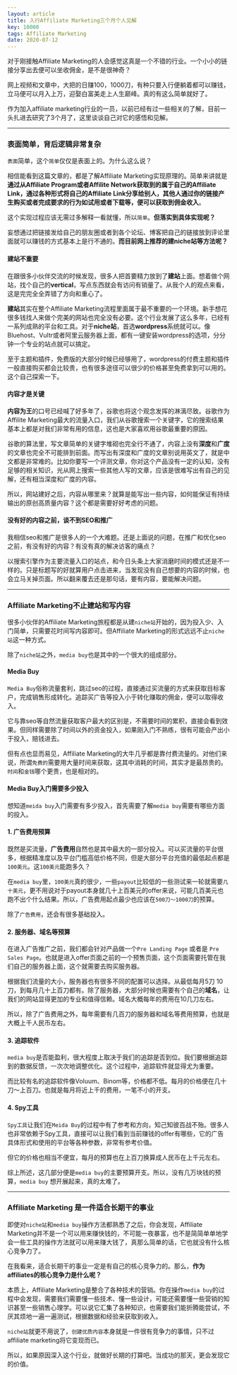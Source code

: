 ```yaml
---
layout: article
title: 入行Affiliate Marketing三个月个人见解
key: 10000
tags: Affiliate Marketing
date: 2020-07-12
---
```


对于刚接触Affiliate Marketing的人会感觉这真是一个不错的行业。一个小小的链接分享出去便可以坐收佣金，是不是很神奇？

网上视频和文章中，大把的日赚$100，$1000刀，有种只要入行便躺着都可以赚钱，立马便可以月入上万，迎娶白富美走上人生巅峰。真的有这么简单就好了。

作为加入affiliate marketing行业的一员，以前已经有过一些相关的了解，目前一头扎进去研究了3个月了，这里谈谈自己对它的感悟和见解。

---

### 表面简单，背后逻辑非常复杂

`表面`简单，这个`简单`仅仅是表面上的。为什么这么说？

相信能看到这篇文章的，都是了解Affiliate Marketing实现原理的。简单来讲就是**通过从Affiliate Program或者Affilite Network获取到的属于自己的Affiliate Link，通过各种形式将自己的Affiliate Link分享给别人，其他人通过你的链接产生购买或者完成要求的行为如试用或者下载等，便可以获取到佣金收入**。

这个实现过程应该无需过多解释一看就懂，所以`简单`。**但落实到具体实现呢？**

妄想通过把链接发给自己的朋友圈或者到各个论坛、博客把自己的链接放到评论里面就可以赚钱的方式基本上是行不通的。**而目前网上推荐的建niche站等方法呢？**

#### 建站不重要

在跟很多小伙伴交流的时候发现，很多人把首要精力放到了**建站**上面。想着做个网站，找个自己的**vertical**，写点东西就会有访问有销量了。从我个人的观点来看，这是完完全全弄错了方向和重心了。

**建站**其实在整个Affiliate Marketing流程里面属于最不重要的一个环境。新手想花很多钱找人来做个完美的网站也完全没有必要。这个行业发展了这么多年，已经有一系列成熟的平台和工具。对于**niche站**，首选**wordpress**系统就可以。像Bluehost、Vultr或者阿里云服务器上面，都有一键安装wordpress的选项，分分钟一个专业的站点就可以搞定。

至于主题和插件，免费版的大部分时候已经够用了，wordpress的付费主题和插件一般直接购买都会比较贵，也有很多途径可以很少的价格甚至免费拿到可以用的。这个自己探索一下。

#### 内容才是关键

**内容为王**的口号已经喊了好多年了，谷歌也将这个观念发挥的淋漓尽致。谷歌作为Affilite Marketing最大的流量入口，我们从谷歌搜索一个关键字，它的搜索结果基本上都是对我们非常有用的信息，这也是大家喜欢用谷歌最重要的原因。

谷歌的算法里，写文章简单的关键字堆砌也完全行不通了，内容上没有**深度**和**广度**的文章也完全不可能排到前面。而写出有深度和广度的文章别说用英文了，就是中文都是非常难的。比如你要写一个评测文章，你对这个产品没有一定的认知，没有足够的相关知识，光从网上搜索一些其他人写的文章，应该是很难写出有自己的见解，还有相当深度和广度的内容。

所以，网站建好之后，内容从哪里来？就算是能写出一些内容，如何能保证有持续输出的原创高质量内容？这个都是需要好好考虑的问题。

#### 没有好的内容之前，谈不到SEO和推广

我相信seo和推广是很多人的一个大难题。还是上面说的问题，在推广和优化seo之前，有没有好的内容？有没有真的解决访客的痛点？

以搜索引擎作为主要流量入口的站点，和今日头条上大家消磨时间的模式还是不一样的。只是标题写的好就算用户点击进来，当发现没有自己想要的内容的时候，也会立马关掉页面。所以翻来覆去还是那句话，要有内容，要能解决问题。

---

### Affiliate Marketing不止建站和写内容

很多小伙伴的Affiliate Marketing旅程都是从建`niche站`开始的，因为投入少、入门简单，只需要花时间写内容即可。但Affiliate Marketing的形式远远不止`niche站`这一种方式。

除了`niche站`之外，`media buy`也是其中的一个很大的组成部分。

#### Media Buy

`Media Buy`俗称流量套利，跳过seo的过程，直接通过买流量的方式来获取目标客户，完成销售形成转化。追踪买广告等投入小于转化赚取的佣金，便可以取得收入。

它与靠seo等自然流量获取客户最大的区别是，不需要时间的累积，直接会看到效果。但同样需要除了时间以外的资金投入，如果刚入门不熟练，很有可能会产出小于投入，赔钱进去。

但有点也显而易见，Affiliate Marketing的大牛几乎都是靠付费流量的。对他们来说，所谓`免费的`需要用大量时间来获取，这其中消耗的时间，其实才是最昂贵的。`时间`和`金钱`哪个更贵，也是相对的。

#### Media Buy入门需要多少投入

想知道`meida buy`入门需要有多少投入，首先需要了解`media buy`需要有哪些方面的投入。

####  1. 广告费用预算

既然是买流量，**广告费用**自然也是其中最大的一部分投入。可以买流量的平台很多，根据精准度以及平台门槛高低价格不同，但是大部分平台充值的最低起点都是`100美元`。这`100美元`能跑多久？

在`media buy`里，`100美元`真的很少，一些`payout`比较低的一些测试来一轮就需要`几十美元`，更不用说对于payout本身就几十上百美元的offer来说，可能几百美元也跑不出个什么结果。所以，广告费用起点最少也应该在`500刀～1000刀`的预算。

除了`广告费用`，还会有很多基础投入。

#### 2. 服务器、域名等预算

在进入广告推广之前，我们都会针对产品做一个`Pre Landing Page` 或者是 `Pre Sales Page`。也就是进入offer页面之前的一个预售页面，这个页面需要托管在我们自己的服务器上面，这个就需要去购买服务器。

根据我们流量的大小，服务器也有很多不同的配置可以选择。从最低每月5刀 10刀，到每月几十上百刀都有。除了服务器，大部分时候也需要有个自己的**域名**，让我们的网站显得更加的专业和值得信赖。域名大概每年的费用在10几刀左右。

所以，除了广告费用之外，每年需要有几百刀的服务器和域名等费用预算，也就是大概上千人民币左右。

#### 3. 追踪软件

`media buy`是否能盈利，很大程度上取决于我们的追踪是否到位。我们要根据追踪到的数据反馈，一次次地调整优化。这个过程中，追踪软件就显得尤为重要。

而比较有名的追踪软件像Voluum、Binom等，价格都不低。每月的价格便在几十刀～上百刀。也就是每月将近上千的费用，一笔不小的开支。

#### 4. Spy工具

`Spy工具`让我们在`Meida Buy`的过程中有了参考和方向，知己知彼百战不殆。很多人也非常依赖于Spy工具，直接可以让我们看到当前赚钱的offer有哪些，它的广告具体形式和使用的平台等各种参数，非常有参考价值。

但它的价格也相当不便宜，每月的预算也在上百刀换算成人民币在上千元左右。



综上所述，这几部分便是`media buy`的主要预算开支。所以，没有几万块钱的预算，`media buy` 想开展起来，真的太难了。

---

### Affiliate Marketing 是一件适合长期干的事业

即使对`niche站`和`media buy`操作方法都熟悉了之后，你会发现，Affiliate Marketing并不是一个可以用来赚快钱的，不可能一夜暴富，也不是简简单单地学会一些工具的操作方法就可以用来赚大钱了，真那么简单的话，它也就没有什么核心竞争力了。

在我看来，适合长期干的事业一定是有自己的核心竞争力的。那么，**作为affiliates的核心竞争力是什么呢？**

本质上，Affiliate Marketing是整合了各种技术的营销。你在操作`media buy`的过程中会发现，需要我们需要懂一些技术、懂一些设计，可能还需要懂一些营销的知识甚至一些销售心理学。可以说它汇集了各种知识，也需要我们能折腾能尝试，不厌其烦地一遍一遍测试，根据数据和经验来获取到收入。

`niche站`就更不用说了，`创建优质内容`本身就是一件很有竞争力的事情，只不过affiliate marketing将它变现而已。

所以，如果原因深入这个行业，就做好长期的打算吧。当成功的那天，更会发现它的价值。